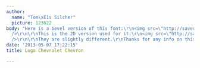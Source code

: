 ```yaml
---
author:
  name: "Tom\xE1s Silcher"
  picture: 123622
body: "Here is a bevel version of this font:\r\n<img src=\"http://saved.im/mtkxntizzm9o/chevron-relieve.png\"
  />\r\n\r\nThis is the 2D version used for it:\r\n<img src=\"http://saved.im/mtkxnti0atv1/249359.png\"
  />\r\n\r\nThey are slightly different.\r\nThanks for any info on this one. :)"
date: '2013-05-07 17:22:15'
title: Logo Chevrolet Chevron

---
```

